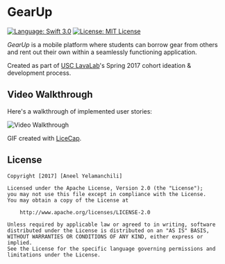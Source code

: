 # GearUp

[![Language: Swift 3.0](https://img.shields.io/badge/swift-3.0-orange.svg?style=flat)](https://developer.apple.com/swift) 
[![License: MIT License](https://img.shields.io/github/license/mashape/apistatus.svg)](https://opensource.org/licenses/MIT)

*GearUp* is a mobile platform where students can borrow gear from others and rent out their own within a seamlessly functioning application.

Created as part of [USC LavaLab](http://usclavalab.org/)'s Spring 2017 cohort ideation & development process.

## Video Walkthrough 

Here's a walkthrough of implemented user stories:

![](https://github.com/aneelyelamanchili/GearUp/blob/master/gearupdemo.gif "Video Walkthrough")

GIF created with [LiceCap](http://www.cockos.com/licecap/).

## License

    Copyright [2017] [Aneel Yelamanchili]

    Licensed under the Apache License, Version 2.0 (the "License");
    you may not use this file except in compliance with the License.
    You may obtain a copy of the License at

        http://www.apache.org/licenses/LICENSE-2.0

    Unless required by applicable law or agreed to in writing, software
    distributed under the License is distributed on an "AS IS" BASIS,
    WITHOUT WARRANTIES OR CONDITIONS OF ANY KIND, either express or implied.
    See the License for the specific language governing permissions and
    limitations under the License.
